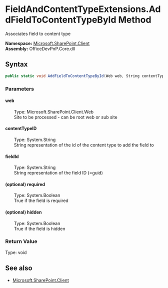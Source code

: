 # FieldAndContentTypeExtensions.AddFieldToContentTypeById Method  
Associates field to content type  

**Namespace:** [Microsoft.SharePoint.Client](Microsoft.SharePoint.Client.md)  
**Assembly:** OfficeDevPnP.Core.dll  
## Syntax
```C#
public static void AddFieldToContentTypeById(Web web, String contentTypeID, String fieldId, Boolean required, Boolean hidden)
```
### Parameters
#### web  
&emsp;&emsp;Type: Microsoft.SharePoint.Client.Web  
&emsp;&emsp;Site to be processed - can be root web or sub site  

#### contentTypeID  
&emsp;&emsp;Type: System.String  
&emsp;&emsp;String representation of the id of the content type to add the field to  

#### fieldId  
&emsp;&emsp;Type: System.String  
&emsp;&emsp;String representation of the field ID (=guid)  

#### (optional) required  
&emsp;&emsp;Type: System.Boolean  
&emsp;&emsp;True if the field is required  

#### (optional) hidden  
&emsp;&emsp;Type: System.Boolean  
&emsp;&emsp;True if the field is hidden  

### Return Value
Type: void  

## See also
- [Microsoft.SharePoint.Client](Microsoft.SharePoint.Client.md)
